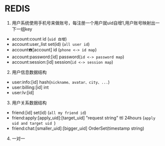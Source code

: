REDIS
======
1.  用户系统使用手机号来做账号，每注册一个用户就uid自增1,用户账号映射出一下一组key
 - account:count  id (`uid 自增`)
 - account:user_list set(id) (`all user id`)
 - account:phone:[account] id (`phone <-> id map`)
 - account:password:[id] password(`id <-> password map`)
 - account:session:[id] session(`id <-> session map`)
2.  用户信息数据结构
 - user:info:[id] hash(`nickname、avatar、city、...`)
 - user:billing:[id] int
 - user:lv:[id]
3.  用户关系数据结构
 - friend:[id] set(id) (`all my friend id`)
 - friend:apply:[apply_uid]:[target_uid] "request string" ttl 24hours (`apply uid and target uid `)
 - friend:chat:[smaller_uid]:[bigger_uid] OrderSet(timestamp string)

4.  一对一
